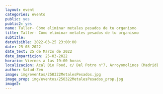 ```yaml
---
layout: event
categories: evento
public: yes
public2: yes
name: Taller- Cómo eliminar metales pesados de tu organismo
title: Taller- Cómo eliminar metales pesados de tu organismo
subtitle:
dateVisible: 2022-03-25 23:00:00
date: 25-03-2022
date_text: 25 de Marzo de 2022
date_imparticion: 25-03-2022
horario: Viernes a las 19:00 horas
localizacion: Acal Bio Food, c/ Del Potro n°7, Arroyomolinos (Madrid)
author: Salud-Zen
image: img/eventos/250322MetalesPesados.jpg
image_prop: img/eventos/250322MetalesPesados_prop.jpg
image2:
---
```


